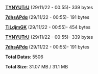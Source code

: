 [**TYNYUTrU**](/data/TYNYUTrU.txt) (29/11/22 - 00:55)- 339 bytes

[**7dhsAPdq**](/data/7dhsAPdq.txt) (29/11/22 - 00:55)- 191 bytes

[**TiLdjmGK**](/data/TiLdjmGK.txt) (29/11/22 - 00:55)- 454 bytes

[**TYNYUTrU**](/data/TYNYUTrU.txt) (29/11/22 - 00:55)- 339 bytes

[**7dhsAPdq**](/data/7dhsAPdq.txt) (29/11/22 - 00:55)- 191 bytes

**Total Datas**: 5506

**Total Size**: 31.07 MB / 31.1 MB
